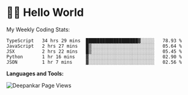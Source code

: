 # 👋🏽 Hello World 

<!--![Deepankar's github stats](https://github-readme-stats.vercel.app/api?username=Deep-Codes&count_private=true&show_icons=true&theme=radical)-->
My Weekly Coding Stats:

<!--START_SECTION:waka-->
```text
TypeScript   34 hrs 29 mins  ███████████████████▓░░░░░   78.93 % 
JavaScript   2 hrs 27 mins   █▒░░░░░░░░░░░░░░░░░░░░░░░   05.64 % 
JSX          2 hrs 22 mins   █▒░░░░░░░░░░░░░░░░░░░░░░░   05.45 % 
Python       1 hr 16 mins    ▓░░░░░░░░░░░░░░░░░░░░░░░░   02.90 % 
JSON         1 hr 7 mins     ▓░░░░░░░░░░░░░░░░░░░░░░░░   02.56 % 
```
<!--END_SECTION:waka-->

**Languages and Tools:**



<p align="left"> <img src="https://komarev.com/ghpvc/?username=Deep-Codes&label=Views&color=blue&style=plastic" alt="Deepankar Page Views" /> </p>
